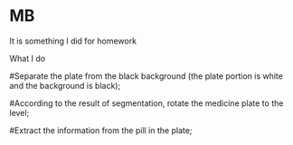 # MB
It is something I did for homework

What I do

#Separate the plate from the black background (the plate portion is white and the background is black);

#According to the result of segmentation, rotate the medicine plate to the level;

#Extract the information from the pill in the plate;
